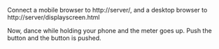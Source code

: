 Connect a mobile browser to http://server/, and a desktop browser to http://server/displayscreen.html

Now, dance while holding your phone and the meter goes up. Push the button and the button is pushed.
